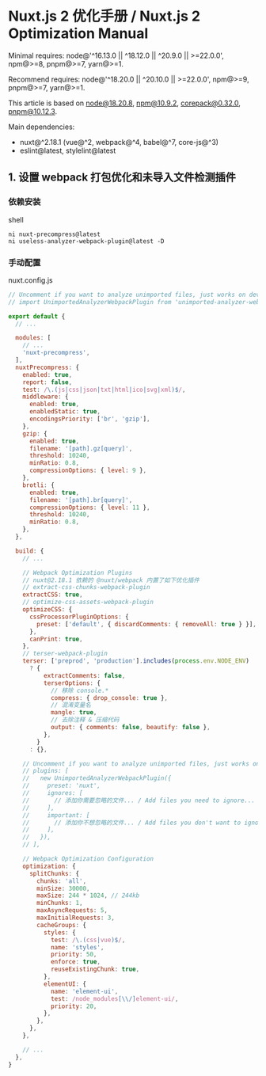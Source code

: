 # Nuxt.js 2 优化手册 / Nuxt.js 2 Optimization Manual

Minimal requires: node@'^16.13.0 || ^18.12.0 || ^20.9.0 || >=22.0.0', npm@>=8, pnpm@>=7, yarn@>=1.

Recommend requires: node@'^18.20.0 || ^20.10.0 || >=22.0.0', npm@>=9, pnpm@>=7, yarn@>=1.

This article is based on node@18.20.8, npm@10.9.2, corepack@0.32.0, pnpm@10.12.3.

Main dependencies:

- nuxt@^2.18.1 (vue@^2, webpack@^4, babel@^7, core-js@^3)
- eslint@latest, stylelint@latest

## 1. 设置 webpack 打包优化和未导入文件检测插件

### 依赖安装

shell

```shell
ni nuxt-precompress@latest
ni useless-analyzer-webpack-plugin@latest -D
```

### 手动配置

nuxt.config.js

```js
// Uncomment if you want to analyze unimported files, just works on dev mode
// import UnimportedAnalyzerWebpackPlugin from 'unimported-analyzer-webpack-plugin'

export default {
  // ...

  modules: [
    // ...
    'nuxt-precompress',
  ],
  nuxtPrecompress: {
    enabled: true,
    report: false,
    test: /\.(js|css|json|txt|html|ico|svg|xml)$/,
    middleware: {
      enabled: true,
      enabledStatic: true,
      encodingsPriority: ['br', 'gzip'],
    },
    gzip: {
      enabled: true,
      filename: '[path].gz[query]',
      threshold: 10240,
      minRatio: 0.8,
      compressionOptions: { level: 9 },
    },
    brotli: {
      enabled: true,
      filename: '[path].br[query]',
      compressionOptions: { level: 11 },
      threshold: 10240,
      minRatio: 0.8,
    },
  },

  build: {
    // ...

    // Webpack Optimization Plugins
    // nuxt@2.18.1 依赖的 @nuxt/webpack 内置了如下优化插件
    // extract-css-chunks-webpack-plugin
    extractCSS: true,
    // optimize-css-assets-webpack-plugin
    optimizeCSS: {
      cssProcessorPluginOptions: {
        preset: ['default', { discardComments: { removeAll: true } }],
      },
      canPrint: true,
    },
    // terser-webpack-plugin
    terser: ['preprod', 'production'].includes(process.env.NODE_ENV)
      ? {
          extractComments: false,
          terserOptions: {
            // 移除 console.*
            compress: { drop_console: true },
            // 混淆变量名
            mangle: true,
            // 去除注释 & 压缩代码
            output: { comments: false, beautify: false },
          },
        }
      : {},

    // Uncomment if you want to analyze unimported files, just works on dev mode
    // plugins: [
    //   new UnimportedAnalyzerWebpackPlugin({
    //     preset: 'nuxt',
    //     ignores: [
    //       // 添加你需要忽略的文件... / Add files you need to ignore...
    //     ],
    //     important: [
    //       // 添加你不想忽略的文件... / Add files you don't want to ignore...
    //     ],
    //   }),
    // ],

    // Webpack Optimization Configuration
    optimization: {
      splitChunks: {
        chunks: 'all',
        minSize: 30000,
        maxSize: 244 * 1024, // 244kb
        minChunks: 1,
        maxAsyncRequests: 5,
        maxInitialRequests: 3,
        cacheGroups: {
          styles: {
            test: /\.(css|vue)$/,
            name: 'styles',
            priority: 50,
            enforce: true,
            reuseExistingChunk: true,
          },
          elementUI: {
            name: 'element-ui',
            test: /node_modules[\\/]element-ui/,
            priority: 20,
          },
        },
      },
    },

    // ...
  },
}
```
